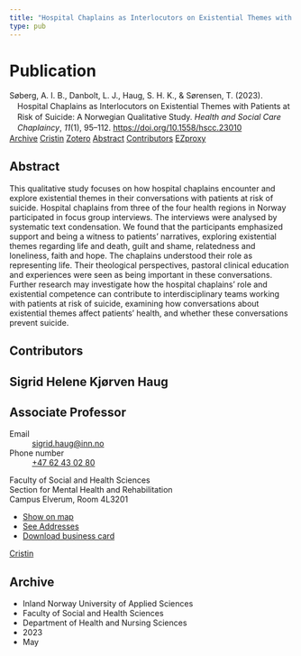 ```yaml
---
title: "Hospital Chaplains as Interlocutors on Existential Themes with Patients at Risk of Suicide: A Norwegian Qualitative Study"
type: pub
---
```

<h1>Publication</h1>
<article id="csl-bib-container-IWBWK6EI" class="csl-bib-container">
  <div class="csl-bib-body" style="line-height: 1.35; padding-left: 1em; text-indent:-1em;">
  <div class="csl-entry">S&#xF8;berg, A. I. B., Danbolt, L. J., Haug, S. H. K., &amp; S&#xF8;rensen, T. (2023). Hospital Chaplains as Interlocutors on Existential Themes with Patients at Risk of Suicide: A Norwegian Qualitative Study. <i>Health and Social Care Chaplaincy</i>, <i>11</i>(1), 95&#x2013;112. <a href="https://doi.org/10.1558/hscc.23010">https://doi.org/10.1558/hscc.23010</a></div>
</div>
  <div class="csl-bib-buttons">
    <a href="#taxonomy-article-IWBWK6EI" class="csl-bib-button">Archive</a>
    <a href="https://app.cristin.no/results/show.jsf?id=2147139" alt="Cristin URL" class="csl-bib-button">Cristin</a>
    <a href="http://zotero.org/groups/5022929/items/IWBWK6EI" alt="Zotero URL" class="csl-bib-button">Zotero</a>
    <a href="#abstract-article-IWBWK6EI" class="csl-bib-button">Abstract</a>
    <a href="#contributors-article-IWBWK6EI" class="csl-bib-button">Contributors</a>
    <a href="http://ezproxy.inn.no/login?url=https://doi.org/10.1558/hscc.23010" class="csl-bib-button">EZproxy</a>
  </div>
  <div id="csl-bib-meta-container-IWBWK6EI"></div>
</article>
<div id="csl-bib-meta-IWBWK6EI" class="csl-bib-meta">
  <article id="abstract-article-IWBWK6EI" class="abstract-article">
    <h1>Abstract</h1>
    This qualitative study focuses on how hospital chaplains encounter and explore existential themes in their conversations with patients at risk of suicide. Hospital chaplains from three of the four health regions in Norway participated in focus group interviews. The interviews were analysed by systematic text condensation. We found that the participants emphasized support and being a witness to patients’ narratives, exploring existential themes regarding life and death, guilt and shame, relatedness and loneliness, faith and hope. The chaplains understood their role as representing life. Their theological perspectives, pastoral clinical education and experiences were seen as being important in these conversations. Further research may investigate how the hospital chaplains’ role and existential competence can contribute to interdisciplinary teams working with patients at risk of suicide, examining how conversations about existential themes affect patients’ health, and whether these conversations prevent suicide.
  </article>
  <article id="contributors-article-IWBWK6EI" class="contributors-article">
    <h1>Contributors</h1>
    <div class="personas">
<div class="vrtx-hinn-person-card">
<div class="photo">
<i class="lar la-user-circle missing-person"></i>
</div>
<div class="info">
<hgroup><h1>Sigrid Helene Kjørven Haug</h1>
<h2>Associate Professor</h2>
</hgroup><dl>
<dt>Email</dt>
<dd>
<a href="mailto:sigrid.haug@inn.no">sigrid.haug@inn.no</a>
</dd>
<dt>Phone number</dt>
<dd><a href="tel:+4762430280">
+47 62 43 02 80
</a></dd>
</dl>
<p>
Faculty of Social and Health Sciences<br>
Section for Mental Health and Rehabilitation<br>
Campus Elverum,
Room 4L3201
</p>
<ul class="vrtx-hinn-links">
<li><a href="https://www.google.com/maps?q=60.88177,11.53669">Show on map</a></li>
<li><a href="https://www.inn.no/english/find-an-employee/sigrid-haug.html#vrtx-hinn-addresses">See Addresses</a></li>
<li><a href="https://www.inn.no/english/find-an-employee/sigrid-haug.html?vrtx=vcf">Download business card</a></li>
</ul>
</div>
</div>
<a href="https://app.cristin.no/persons/show.jsf?id=414155" alt="Cristin URL" class="personas-cristin">Cristin</a>
</div>
  </article>
  <article id="taxonomy-article-IWBWK6EI" class="taxonomy-article">
    <h1>Archive</h1>
    <ul>
      <li>Inland Norway University of Applied Sciences</li>
      <li>Faculty of Social and Health Sciences</li>
      <li>Department of Health and Nursing Sciences</li>
      <li>2023</li>
      <li>May</li>
    </ul>
  </article>
</div>
